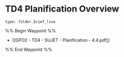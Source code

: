 # TD4 Planification Overview
 
```ccard
type: folder_brief_live
```
 
%% Begin Waypoint %%
- [[GPO2 - TD4 - SUJET - Planification - 4.4.pdf]]

%% End Waypoint %%
